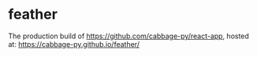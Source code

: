 # feather
The production build of https://github.com/cabbage-py/react-app, hosted at: https://cabbage-py.github.io/feather/
